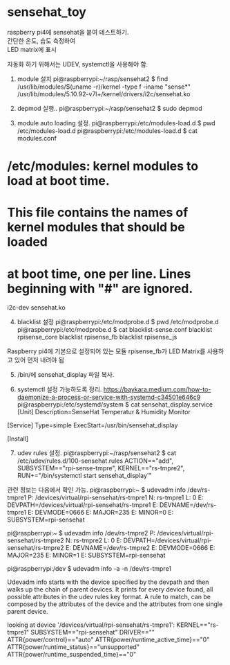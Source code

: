 # sensehat_toy


raspberry pi4에 sensehat을 붙여 테스트하기.<br>
간단한 온도, 습도 측정하여<br>
LED matrix에 표시<br>


자동화 하기 위해서는 UDEV, systemctl을 사용해야 함.<br>


1. module 설치
pi@raspberrypi:~/rasp/sensehat2 $ find /usr/lib/modules/$(uname -r)/kernel -type f -iname "sense*"
/usr/lib/modules/5.10.92-v7l+/kernel/drivers/i2c/sensehat.ko

2. depmod 실행..
pi@raspberrypi:~/rasp/sensehat2 $ sudo depmod 

3. module auto loading 설정.
pi@raspberrypi:/etc/modules-load.d $ pwd
/etc/modules-load.d
pi@raspberrypi:/etc/modules-load.d $ cat modules.conf 
# /etc/modules: kernel modules to load at boot time.
#
# This file contains the names of kernel modules that should be loaded
# at boot time, one per line. Lines beginning with "#" are ignored.

i2c-dev
sensehat.ko

4. blacklist 설정
pi@raspberrypi:/etc/modprobe.d $ pwd
/etc/modprobe.d
pi@raspberrypi:/etc/modprobe.d $ cat blacklist-sense.conf
blacklist rpisense_core
blacklist rpisense_fb
blacklist rpisense_js

Raspberry pi4에 기본으로 설정되어 있는 모듈
rpisense_fb가 LED Matrix를 사용하고 있어 먼저 내려야 됨

5. /bin/에 sensehat_display 파일 복사.

6. systemctl 설정 가능하도록 정리.
https://baykara.medium.com/how-to-daemonize-a-process-or-service-with-systemd-c34501e646c9
pi@raspberrypi:/etc/systemd/system $ cat sensehat_display.service 
[Unit]
Description=SenseHat Temperatur & Humidity Monitor

[Service]
Type=simple
ExecStart=/usr/bin/sensehat_display

[Install]

7. udev rules 설정.
pi@raspberrypi:~/rasp/sensehat2 $ cat /etc/udev/rules.d/100-sensehat.rules
ACTION=="add", SUBSYSTEM=="rpi-sense-tmpre", KERNEL=="rs-tmpre2", RUN+="/bin/systemctl start sensehat_display'"

관련 정보는 다음에서 확인 가능.
pi@raspberrypi:~ $ udevadm info /dev/rs-tmpre1
P: /devices/virtual/rpi-sensehat/rs-tmpre1
N: rs-tmpre1
L: 0
E: DEVPATH=/devices/virtual/rpi-sensehat/rs-tmpre1
E: DEVNAME=/dev/rs-tmpre1
E: DEVMODE=0666
E: MAJOR=235
E: MINOR=0
E: SUBSYSTEM=rpi-sensehat

pi@raspberrypi:~ $ udevadm info /dev/rs-tmpre2
P: /devices/virtual/rpi-sensehat/rs-tmpre2
N: rs-tmpre2
L: 0
E: DEVPATH=/devices/virtual/rpi-sensehat/rs-tmpre2
E: DEVNAME=/dev/rs-tmpre2
E: DEVMODE=0666
E: MAJOR=235
E: MINOR=1
E: SUBSYSTEM=rpi-sensehat

pi@raspberrypi:/dev $ udevadm info -a -n /dev/rs-tmpre1

Udevadm info starts with the device specified by the devpath and then
walks up the chain of parent devices. It prints for every device
found, all possible attributes in the udev rules key format.
A rule to match, can be composed by the attributes of the device
and the attributes from one single parent device.

  looking at device '/devices/virtual/rpi-sensehat/rs-tmpre1':
    KERNEL=="rs-tmpre1"
    SUBSYSTEM=="rpi-sensehat"
    DRIVER==""
    ATTR{power/control}=="auto"
    ATTR{power/runtime_active_time}=="0"
    ATTR{power/runtime_status}=="unsupported"
    ATTR{power/runtime_suspended_time}=="0"

